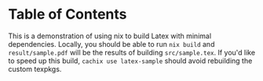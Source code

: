 
# Table of Contents



This is a demonstration of using nix to build Latex with minimal dependencies.
Locally, you should be able to run `nix build` and `result/sample.pdf` will be the results of building `src/sample.tex`.
If you'd like to speed up this build, `cachix use latex-sample` should avoid rebuilding the custom texpkgs.

